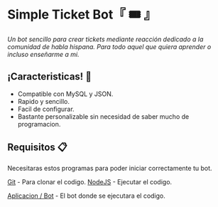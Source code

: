 # Simple Ticket Bot『 🎟️ 』

_Un bot sencillo para crear tickets mediante reacción dedicado a la comunidad de habla hispana. Para todo aquel que quiera aprender o incluso enseñarme a mi._

## ¡Caracteristicas! 🚀
* Compatible con MySQL y JSON.
* Rapido y sencillo.
* Facil de configurar.
* Bastante personalizable sin necesidad de saber mucho de programacion.

## Requisitos 📋
Necesitaras estos programas para poder iniciar correctamente tu bot.

[Git](https://git-scm.com/) - Para clonar el codigo.
[NodeJS](https://nodejs.org/es/) - Ejecutar el codigo.

[Aplicacion / Bot](https://www.portalmybot.com/guia/mybot/cuenta-discord) - El bot donde se ejecutara el codigo.